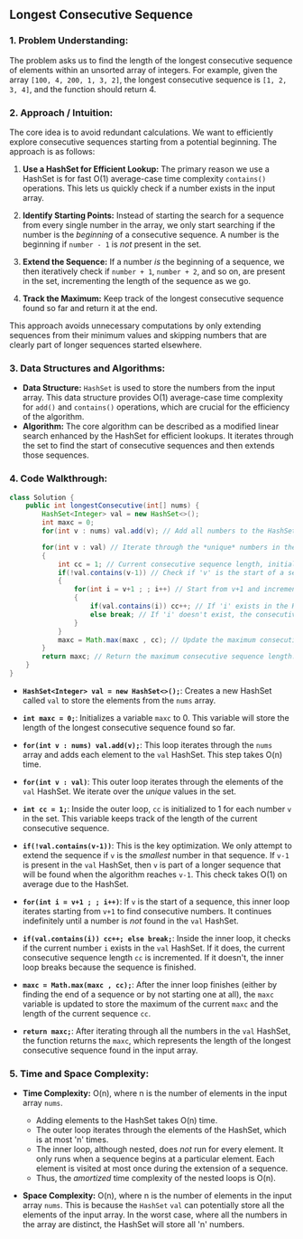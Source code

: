 ## Longest Consecutive Sequence

### 1. Problem Understanding:

The problem asks us to find the length of the longest consecutive sequence of elements within an unsorted array of integers. For example, given the array `[100, 4, 200, 1, 3, 2]`, the longest consecutive sequence is `[1, 2, 3, 4]`, and the function should return 4.

### 2. Approach / Intuition:

The core idea is to avoid redundant calculations. We want to efficiently explore consecutive sequences starting from a potential beginning. The approach is as follows:

1.  **Use a HashSet for Efficient Lookup:**  The primary reason we use a HashSet is for fast O(1) average-case time complexity `contains()` operations. This lets us quickly check if a number exists in the input array.

2.  **Identify Starting Points:**  Instead of starting the search for a sequence from every single number in the array, we only start searching if the number is the *beginning* of a consecutive sequence. A number is the beginning if `number - 1` is *not* present in the set.

3.  **Extend the Sequence:**  If a number *is* the beginning of a sequence, we then iteratively check if `number + 1`, `number + 2`, and so on, are present in the set, incrementing the length of the sequence as we go.

4.  **Track the Maximum:**  Keep track of the longest consecutive sequence found so far and return it at the end.

This approach avoids unnecessary computations by only extending sequences from their minimum values and skipping numbers that are clearly part of longer sequences started elsewhere.

### 3. Data Structures and Algorithms:

*   **Data Structure:** `HashSet` is used to store the numbers from the input array.  This data structure provides O(1) average-case time complexity for `add()` and `contains()` operations, which are crucial for the efficiency of the algorithm.
*   **Algorithm:** The core algorithm can be described as a modified linear search enhanced by the HashSet for efficient lookups. It iterates through the set to find the start of consecutive sequences and then extends those sequences.

### 4. Code Walkthrough:

```java
class Solution {
    public int longestConsecutive(int[] nums) {
        HashSet<Integer> val = new HashSet<>();
        int maxc = 0;
        for(int v : nums) val.add(v); // Add all numbers to the HashSet. O(n) time.

        for(int v : val) // Iterate through the *unique* numbers in the HashSet.
        {
            int cc = 1; // Current consecutive sequence length, initialized to 1 for each starting element.
            if(!val.contains(v-1)) // Check if 'v' is the start of a sequence (i.e., v-1 is not present)
            {
                for(int i = v+1 ; ; i++) // Start from v+1 and incrementally check for consecutive elements.
                {
                    if(val.contains(i)) cc++; // If 'i' exists in the HashSet, increment the sequence length.
                    else break; // If 'i' doesn't exist, the consecutive sequence ends.
                }
            } 
            maxc = Math.max(maxc , cc); // Update the maximum consecutive sequence length found so far.
        }
        return maxc; // Return the maximum consecutive sequence length.
    }
}
```

*   **`HashSet<Integer> val = new HashSet<>();`**:  Creates a new HashSet called `val` to store the elements from the `nums` array.

*   **`int maxc = 0;`**: Initializes a variable `maxc` to 0. This variable will store the length of the longest consecutive sequence found so far.

*   **`for(int v : nums) val.add(v);`**: This loop iterates through the `nums` array and adds each element to the `val` HashSet. This step takes O(n) time.

*   **`for(int v : val)`**: This outer loop iterates through the elements of the `val` HashSet.  We iterate over the *unique* values in the set.

*   **`int cc = 1;`**: Inside the outer loop, `cc` is initialized to 1 for each number `v` in the set. This variable keeps track of the length of the current consecutive sequence.

*   **`if(!val.contains(v-1))`**:  This is the key optimization. We only attempt to extend the sequence if `v` is the *smallest* number in that sequence.  If `v-1` is present in the `val` HashSet, then `v` is part of a longer sequence that will be found when the algorithm reaches `v-1`.  This check takes O(1) on average due to the HashSet.

*   **`for(int i = v+1 ; ; i++)`**:  If `v` is the start of a sequence, this inner loop iterates starting from `v+1` to find consecutive numbers. It continues indefinitely until a number is *not* found in the `val` HashSet.

*   **`if(val.contains(i)) cc++; else break;`**: Inside the inner loop, it checks if the current number `i` exists in the `val` HashSet. If it does, the current consecutive sequence length `cc` is incremented. If it doesn't, the inner loop breaks because the sequence is finished.

*   **`maxc = Math.max(maxc , cc);`**: After the inner loop finishes (either by finding the end of a sequence or by not starting one at all), the `maxc` variable is updated to store the maximum of the current `maxc` and the length of the current sequence `cc`.

*   **`return maxc;`**: After iterating through all the numbers in the `val` HashSet, the function returns the `maxc`, which represents the length of the longest consecutive sequence found in the input array.

### 5. Time and Space Complexity:

*   **Time Complexity:** O(n), where n is the number of elements in the input array `nums`.

    *   Adding elements to the HashSet takes O(n) time.
    *   The outer loop iterates through the elements of the HashSet, which is at most 'n' times.
    *   The inner loop, although nested, does *not* run for every element. It only runs when a sequence begins at a particular element. Each element is visited at most once during the extension of a sequence.
    *   Thus, the *amortized* time complexity of the nested loops is O(n).

*   **Space Complexity:** O(n), where n is the number of elements in the input array `nums`. This is because the `HashSet` `val` can potentially store all the elements of the input array. In the worst case, where all the numbers in the array are distinct, the HashSet will store all 'n' numbers.
